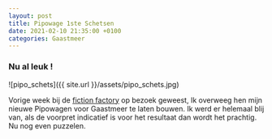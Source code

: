 ```yaml
---
layout: post
title: Pipowage 1ste Schetsen
date: 2021-02-10 21:35:00 +0100
categories: Gaastmeer
---
```


### Nu al leuk !

![pipo_schets]({{ site.url }}/assets/pipo_schets.jpg)

Vorige week bij de [fiction factory](https://www.fictionfactory.nl/en/who/workshop/) op bezoek geweest, Ik overweeg hen mijn nieuwe Pipowagen voor Gaastmeer te laten bouwen. Ik werd er helemaal blij van, als de voorpret indicatief is voor het resultaat dan wordt het prachtig. Nu nog even puzzelen.
